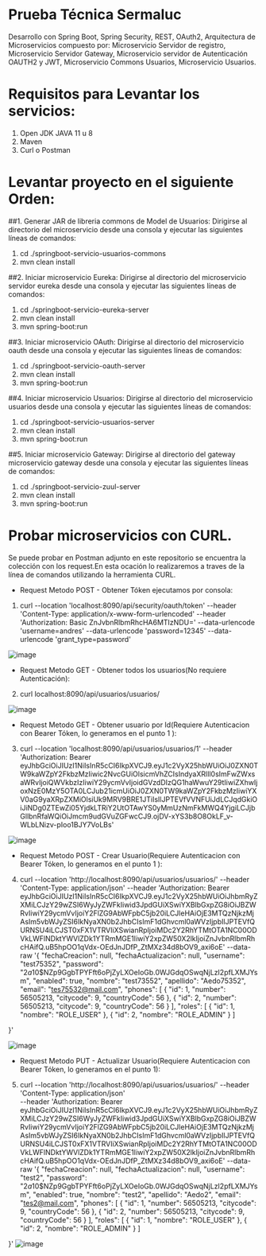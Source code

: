 # Prueba Técnica Sermaluc
Desarrollo con Spring Boot, Spring Security, REST, OAuth2, Arquitectura de Microservicios compuesto por: Microservicio Servidor de registro, Microservicio Servidor Gateway, Microservicio servidor de Autenticación OAUTH2 y JWT, Microservicio Commons Usuarios, Microservicio  Usuarios.
##

# Requisitos para Levantar los servicios:
1. Open JDK JAVA 11 u 8
2. Maven
3. Curl o Postman
##

# Levantar proyecto en el siguiente Orden:

##1. Generar JAR de libreria commons de Model de Usuarios:
Dirigirse al directorio del microservicio desde una consola y ejecutar las siguientes líneas de comandos:
1. cd ./springboot-servicio-usuarios-commons 
2. mvn clean install

##2. Iniciar microservicio Eureka: 
Dirigirse al directorio del microservicio servidor eureka desde una consola y ejecutar las siguientes líneas de comandos:
1. cd ./springboot-servicio-eureka-server 
2. mvn clean install
3. mvn spring-boot:run
   
##3. Iniciar microservicio OAuth:
Dirigirse al directorio del microservicio oauth desde una consola y ejecutar las siguientes líneas de comandos:
1. cd ./springboot-servicio-oauth-server 
2. mvn clean install
3. mvn spring-boot:run
   
##4. Iniciar microservicio Usuarios:
Dirigirse al directorio del microservicio usuarios desde una consola y ejecutar las siguientes líneas de comandos:
1. cd ./springboot-servicio-usuarios-server 
2. mvn clean install
3. mvn spring-boot:run
   
##5. Iniciar microservicio Gateway:
Dirigirse al directorio del gateway microservicio gateway desde una consola y ejecutar las siguientes líneas de comandos:
1. cd ./springboot-servicio-zuul-server 
2. mvn clean install
3. mvn spring-boot:run
   
##
# Probar microservicios con CURL.
Se puede probar en Postman adjunto en este repositorio se encuentra la colección con los request.En esta ocación lo realizaremos a traves de la línea de comandos utilizando la herramienta CURL.
- Request Metodo POST - Obtener Tóken ejecutamos por consola:
1. curl --location 'localhost:8090/api/security/oauth/token' --header 'Content-Type: application/x-www-form-urlencoded' --header 'Authorization: Basic ZnJvbnRlbmRhcHA6MTIzNDU=' --data-urlencode 'username=andres' --data-urlencode 'password=12345' --data-urlencode 
   'grant_type=password'
   
![image](https://github.com/GaedoC/TestSermaluc/assets/17816969/f3c80b9f-4c26-4ff0-8645-a510619b1893)

- Request Metodo GET - Obtener todos los usuarios(No requiere Autenticación):
2. curl localhost:8090/api/usuarios/usuarios/
  
 ![image](https://github.com/GaedoC/TestSermaluc/assets/17816969/8e33b3b3-035c-47dc-b760-cc3ff16146ea)

- Request Metodo GET - Obtener usuario por Id(Requiere Autenticacion con Bearer Tóken, lo generamos en el punto 1 ):
3. curl --location 'localhost:8090/api/usuarios/usuarios/1' --header 'Authorization: Bearer eyJhbGciOiJIUzI1NiIsInR5cCI6IkpXVCJ9.eyJ1c2VyX25hbWUiOiJ0ZXN0TW9kaWZpY2FkbzMzIiwic2NvcGUiOlsicmVhZCIsIndyaXRlIl0sImFwZWxsaWRvIjoiQWVkbzIzIiwiY29ycmVvIjoidGVzdDIzQG1haWwuY29tIiwiZXhwIjoxNzE0MzY5OTA0LCJub21icmUiOiJ0ZXN0TW9kaWZpY2FkbzMzIiwiYXV0aG9yaXRpZXMiOlsiUk9MRV9BRE1JTiIsIlJPTEVfVVNFUiJdLCJqdGkiOiJiNDg0ZTEwZi05YjdkLTRiY2UtOTAwYS0yMmUzNmFkMWQ4YjgiLCJjbGllbnRfaWQiOiJmcm9udGVuZGFwcCJ9.ojDV-xYS3b8O8OkLF_v-WLbLNizv-pIoo1BJY7VoLBs'
  
![image](https://github.com/GaedoC/TestSermaluc/assets/17816969/8408cb5e-d991-4a68-9e3d-f0c5a59e23a1)

- Request Metodo POST - Crear Usuario(Requiere Autenticacion con Bearer Tóken, lo generamos en el punto 1 ):
4. curl --location 'http://localhost:8090/api/usuarios/usuarios/' --header 'Content-Type: application/json' --header 'Authorization: Bearer eyJhbGciOiJIUzI1NiIsInR5cCI6IkpXVCJ9.eyJ1c2VyX25hbWUiOiJhbmRyZXMiLCJzY29wZSI6WyJyZWFkIiwid3JpdGUiXSwiYXBlbGxpZG8iOiJBZWRvIiwiY29ycmVvIjoiY2FlZG9AbWFpbC5jb20iLCJleHAiOjE3MTQzNjkzMjAsIm5vbWJyZSI6IkNyaXN0b2JhbCIsImF1dGhvcml0aWVzIjpbIlJPTEVfQURNSU4iLCJST0xFX1VTRVIiXSwianRpIjoiMDc2Y2RhYTMtOTA1NC00ODVkLWFlNDktYWVlZDk1YTRmMGE1IiwiY2xpZW50X2lkIjoiZnJvbnRlbmRhcHAifQ.uB5hpOO1qVdx-OEdJnJDfP_ZtMXz34d8bOV9_axi6oE' --data-raw '{
    "fechaCreacion": null,
    "fechaActualizacion": null,
    "username": "test75352",
    "password": "$2a$10$NZp9GgbTPYFft6oPjZyLXOeIoGb.0WJGdqOSwqNjLzI2pfLXMJYsm",
    "enabled": true,
    "nombre": "test73552",
    "apellido": "Aedo75352",
    "email": "tes75532@mail.com",
    "phones": [
        { 
            "id": 1,
            "number": 56505213,
            "citycode": 9,
            "countryCode": 56
        },
        {
              "id": 2,
            "number": 56505213,
            "citycode": 9,
            "countryCode": 56
        }
    ],
    "roles": [
        {
            "id": 1,
            "nombre": "ROLE_USER"
        },
         {
            "id": 2,
            "nombre": "ROLE_ADMIN"
        }
    ]

}'
  
![image](https://github.com/GaedoC/TestSermaluc/assets/17816969/27c0b0a0-ee05-45d6-be2a-2df241f8c772)



- Request Metodo PUT - Actualizar Usuario(Requiere Autenticacion con Bearer Tóken, lo generamos en el punto 1):
5. curl --location 'http://localhost:8090/api/usuarios/usuarios/' --header 'Content-Type: application/json' \
--header 'Authorization: Bearer eyJhbGciOiJIUzI1NiIsInR5cCI6IkpXVCJ9.eyJ1c2VyX25hbWUiOiJhbmRyZXMiLCJzY29wZSI6WyJyZWFkIiwid3JpdGUiXSwiYXBlbGxpZG8iOiJBZWRvIiwiY29ycmVvIjoiY2FlZG9AbWFpbC5jb20iLCJleHAiOjE3MTQzNjkzMjAsIm5vbWJyZSI6IkNyaXN0b2JhbCIsImF1dGhvcml0aWVzIjpbIlJPTEVfQURNSU4iLCJST0xFX1VTRVIiXSwianRpIjoiMDc2Y2RhYTMtOTA1NC00ODVkLWFlNDktYWVlZDk1YTRmMGE1IiwiY2xpZW50X2lkIjoiZnJvbnRlbmRhcHAifQ.uB5hpOO1qVdx-OEdJnJDfP_ZtMXz34d8bOV9_axi6oE' --data-raw '{
    "fechaCreacion": null,
    "fechaActualizacion": null,
    "username": "test2",
    "password": "$2a$10$NZp9GgbTPYFft6oPjZyLXOeIoGb.0WJGdqOSwqNjLzI2pfLXMJYsm",
    "enabled": true,
    "nombre": "test2",
    "apellido": "Aedo2",
    "email": "tes2@mail.com",
    "phones": [
        { 
            "id": 1,
            "number": 56505213,
            "citycode": 9,
            "countryCode": 56
        },
        {
              "id": 2,
            "number": 56505213,
            "citycode": 9,
            "countryCode": 56
        }
    ],
    "roles": [
        {
            "id": 1,
            "nombre": "ROLE_USER"
        },
         {
            "id": 2,
            "nombre": "ROLE_ADMIN"
        }
    ]

}'
![image](https://github.com/GaedoC/TestSermaluc/assets/17816969/7b63bf3f-427b-4cc9-8cc2-cfd493899ee0)



